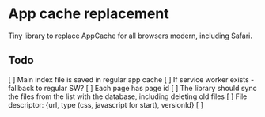 # App cache replacement

Tiny library to replace AppCache for all browsers modern, including Safari.

## Todo
[ ] Main index file is saved in regular app cache
[ ] If service worker exists - fallback to regular SW?
[ ] Each page has page id
[ ] The library should sync the files from the list with the database, including deleting old files
[ ] File descriptor: {url, type (css, javascript for start), versionId}
[ ]
